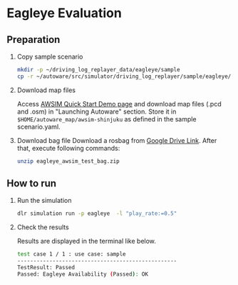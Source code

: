 # Eagleye Evaluation

## Preparation

1. Copy sample scenario

   ```bash
   mkdir -p ~/driving_log_replayer_data/eagleye/sample
   cp -r ~/autoware/src/simulator/driving_log_replayer/sample/eagleye/scenario.yaml ~/driving_log_replayer_data/eagleye/sample
   ```

2. Download map files

   Access [AWSIM Quick Start Demo page](https://tier4.github.io/AWSIM/GettingStarted/QuickStartDemo/) and download map files (.pcd and .osm) in "Launching Autoware" section.
   Store it in `$HOME/autoware_map/awsim-shinjuku` as defined in the sample scenario.yaml.

3. Download bag file
   Download a rosbag from [Google Drive Link](https://drive.google.com/file/d/1Zgv9eP0j2hAgTj7pW8n-YaECPQGGQjO2/view).
   After that, execute following commands:

   ```bash
   unzip eagleye_awsim_test_bag.zip
   ```

## How to run

1. Run the simulation

   ```bash
   dlr simulation run -p eagleye  -l "play_rate:=0.5"
   ```

2. Check the results

   Results are displayed in the terminal like below.

   ```bash
   test case 1 / 1 : use case: sample
   --------------------------------------------------
   TestResult: Passed
   Passed: Eagleye Availability (Passed): OK
   ```
